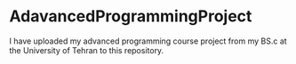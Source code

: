 # AdavancedProgrammingProject
I have uploaded my advanced programming course project from my BS.c at the University of Tehran to this repository.

